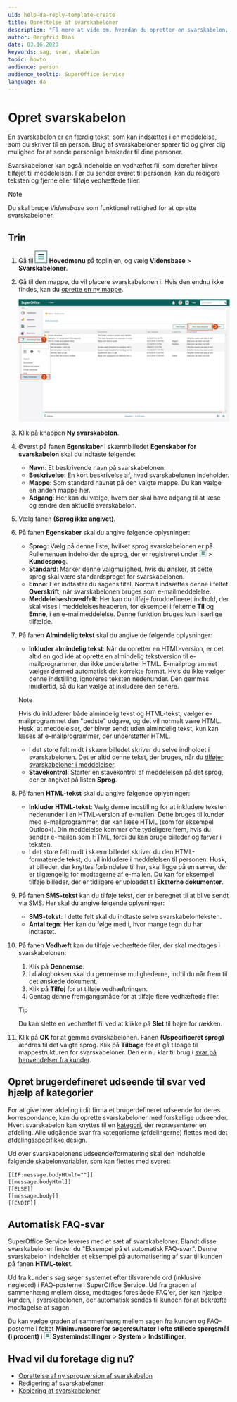 ```yaml
---
uid: help-da-reply-template-create
title: Oprettelse af svarskabeloner
description: "Få mere at vide om, hvordan du opretter en svarskabelon, i denne vejledning."
author: Bergfrid Dias
date: 03.16.2023
keywords: sag, svar, skabelon
topic: howto
audience: person
audience_tooltip: SuperOffice Service
language: da
---
```


# Opret svarskabelon

En svarskabelon er en færdig tekst, som kan indsættes i en meddelelse, som du skriver til en person. Brug af svarskabeloner sparer tid og giver dig mulighed for at sende personlige beskeder til dine personer.

Svarskabeloner kan også indeholde en vedhæftet fil, som derefter bliver tilføjet til meddelelsen. Før du sender svaret til personen, kan du redigere teksten og fjerne eller tilføje vedhæftede filer.

> [!NOTE]
> Du skal bruge *Vidensbase* som funktionel rettighed for at oprette svarskabeloner.

## Trin

1. Gå til ![ikonet][img1] **Hovedmenu** på toplinjen, og vælg **Vidensbase** > **Svarskabeloner**.

1. Gå til den mappe, du vil placere svarskabelonen i. Hvis den endnu ikke findes, kan du [oprette en ny mappe][2].

    ![Sådan finder du svarskabeloner i SuperOffice -screenshot][img3]

1. Klik på knappen **Ny svarskabelon**.

1. Øverst på fanen **Egenskaber** i skærmbilledet **Egenskaber for svarskabelon** skal du indtaste følgende:

    * **Navn**: Et beskrivende navn på svarskabelonen.
    * **Beskrivelse**: En kort beskrivelse af, hvad svarskabelonen indeholder.
    * **Mappe**: Som standard navnet på den valgte mappe. Du kan vælge en anden mappe her.
    * **Adgang**: Her kan du vælge, hvem der skal have adgang til at læse og ændre den aktuelle svarskabelon.

1. Vælg fanen **(Sprog ikke angivet)**.

1. På fanen **Egenskaber** skal du angive følgende oplysninger:
    * **Sprog**: Vælg på denne liste, hvilket sprog svarskabelonen er på. Rullemenuen indeholder de sprog, der er registreret under ![ikonet][img2] &gt; **Kundesprog**.
    * **Standard**: Marker denne valgmulighed, hvis du ønsker, at dette sprog skal være standardsproget for svarskabelonen.
    * **Emne**: Her indtaster du sagens titel. Normalt indsættes denne i feltet **Overskrift**, når svarskabelonen bruges som e-mailmeddelelse.
    * **Meddelelseshovedfelt**: Her kan du tilføje foruddefineret indhold, der skal vises i meddelelsesheaderen, for eksempel i felterne **Til** og **Emne**, i en e-mailmeddelelse. Denne funktion bruges kun i særlige tilfælde.

1. På fanen **Almindelig tekst** skal du angive de følgende oplysninger:

    * **Inkluder almindelig tekst**: Når du opretter en HTML-version, er det altid en god idé at oprette en almindelig tekstversion til e-mailprogrammer, der ikke understøtter HTML. E-mailprogrammet vælger dermed automatisk det korrekte format. Hvis du ikke vælger denne indstilling, ignoreres teksten nedenunder. Den gemmes imidlertid, så du kan vælge at inkludere den senere.

    > [!NOTE]
    > Hvis du inkluderer både almindelig tekst og HTML-tekst, vælger e-mailprogrammet den "bedste" udgave, og det vil normalt være HTML. Husk, at meddelelser, der bliver sendt uden almindelig tekst, kun kan læses af e-mailprogrammer, der understøtter HTML.

    * I det store felt midt i skærmbilledet skriver du selve indholdet i svarskabelonen. Det er altid denne tekst, der bruges, når du [tilføjer svarskabeloner i meddelelser][4].
    * **Stavekontrol**: Starter en stavekontrol af meddelelsen på det sprog, der er angivet på listen **Sprog**.

1. På fanen **HTML-tekst** skal du angive følgende oplysninger:

    * **Inkluder HTML-tekst**: Vælg denne indstilling for at inkludere teksten nedenunder i en HTML-version af e-mailen. Dette bruges til kunder med e-mailprogrammer, der kan læse HTML (som for eksempel Outlook). Din meddelelse kommer ofte tydeligere frem, hvis du sender e-mailen som HTML, fordi du kan bruge billeder og farver i teksten.
    * I det store felt midt i skærmbilledet skriver du den HTML-formaterede tekst, du vil inkludere i meddelelsen til personen. Husk, at billeder, der knyttes forbindelse til her, skal ligge på en server, der er tilgængelig for modtagerne af e-mailen. Du kan for eksempel tilføje billeder, der er tidligere er uploadet til **Eksterne dokumenter**.

1. På fanen **SMS-tekst** kan du tilføje tekst, der er beregnet til at blive sendt via SMS. Her skal du angive følgende oplysninger:

    * **SMS-tekst**: I dette felt skal du indtaste selve svarskabelonteksten.
    * **Antal tegn**: Her kan du følge med i, hvor mange tegn du har indtastet.

1. På fanen **Vedhæft** kan du tilføje vedhæftede filer, der skal medtages i svarskabelonen:

    1. Klik på **Gennemse**.
    2. I dialogboksen skal du gennemse mulighederne, indtil du når frem til det ønskede dokument.
    3. Klik på **Tilføj** for at tilføje vedhæftningen.
    4. Gentag denne fremgangsmåde for at tilføje flere vedhæftede filer.

    > [!TIP]
    > Du kan slette en vedhæftet fil ved at klikke på **Slet** til højre for rækken.

1. Klik på **OK** for at gemme svarskabelonen. Fanen **(Uspecificeret sprog)** ændres til det valgte sprog. Klik på **Tilbage** for at gå tilbage til mappestrukturen for svarskabeloner. Den er nu klar til brug i [svar på henvendelser fra kunder][4].

## Opret brugerdefineret udseende til svar ved hjælp af kategorier

For at give hver afdeling i dit firma et brugerdefineret udseende for deres korrespondance, kan du oprette svarskabeloner med forskellige udseender. Hvert svarskabelon kan knyttes til en [kategori][1], der repræsenterer en afdeling. Alle udgående svar fra kategorierne (afdelingerne) flettes med det afdelingsspecifikke design.

Ud over svarskabelonens udseende/formatering skal den indeholde følgende skabelonvariabler, som kan flettes med svaret:

```text
[[IF:message.bodyHtml!=""]]
[[message.bodyHtml]]
[[ELSE]]
[[message.body]]
[[ENDIF]]
```

## <a id="faq" />Automatisk FAQ-svar

SuperOffice Service leveres med et sæt af svarskabeloner. Blandt disse svarskabeloner finder du "Eksempel på et automatisk FAQ-svar". Denne svarskabelon indeholder et eksempel på automatisering af svar til kunden på fanen **HTML-tekst**.

Ud fra kundens sag søger systemet efter tilsvarende ord (inklusive nøgleord) i FAQ-posterne i SuperOffice Service. Ud fra graden af sammenhæng mellem disse, medtages foreslåede FAQ'er, der kan hjælpe kunden, i svarskabelonen, der automatisk sendes til kunden for at bekræfte modtagelse af sagen.

Du kan vælge graden af sammenhæng mellem sagen fra kunden og FAQ-posterne i feltet **Minimumscore for søgeresultater i ofte stillede spørgsmål (i procent)** i ![ikonet][img2] **Systemindstillinger** > **System** > **Indstillinger**.

## Hvad vil du foretage dig nu?

* [Oprettelse af ny sprogversion af svarskabelon][5]
* [Redigering af svarskabeloner][6]
* [Kopiering af svarskabeloner][7]

<!-- Referenced links -->
[1]: ../../learn/category/index.md
[2]: manage-folders.md
[4]: ../../learn/howto/reply.md
[5]: new-language.md
[6]: edit.md
[7]: copy.md

<!-- Referenced images -->
[img1]: ../../../../media/icons/main-menu.png
[img2]: ../../../../media/icons/main-menu-small.png
[img3]: ../../../../media/loc/en/request/create-a-new-reply-template.png
